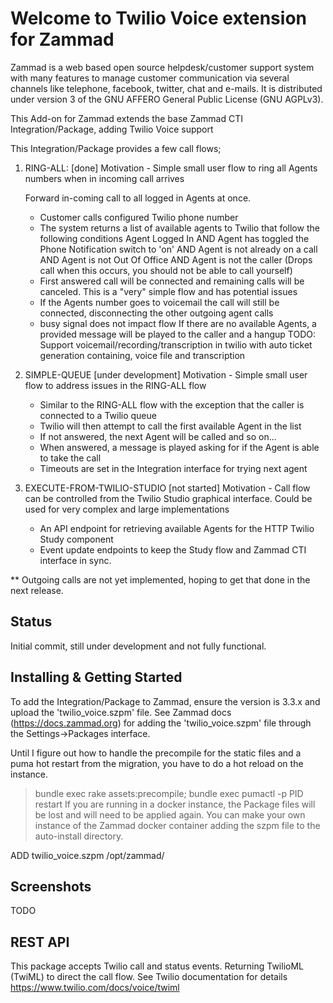 # Welcome to Twilio Voice extension for Zammad

Zammad is a web based open source helpdesk/customer support system with many
features to manage customer communication via several channels like telephone,
facebook, twitter, chat and e-mails. It is distributed under version 3 of the
GNU AFFERO General Public License (GNU AGPLv3).

This Add-on for Zammad extends the base Zammad CTI Integration/Package, adding Twilio Voice support

This Integration/Package provides a few call flows;

1. RING-ALL: [done]
    Motivation - Simple small user flow to ring all Agents numbers when in incoming call arrives
    
    Forward in-coming call to all logged in Agents at once.
    * Customer calls configured Twilio phone number
    * The system returns a list of available agents to Twilio that follow the following conditions
      Agent Logged In 
        AND Agent has toggled the Phone Notification switch to 'on'
        AND Agent is not already on a call
        AND Agent is not Out Of Office
        AND Agent is not the caller (Drops call when this occurs, you should not be able to call yourself)
    * First answered call will be connected and remaining calls will be canceled.
    This is a "very" simple flow and has potential issues
    * If the Agents number goes to voicemail the call will still be connected, disconnecting the other outgoing agent calls
    * busy signal does not impact flow
    If there are no available Agents, a provided message will be played to the caller and a hangup
    TODO: Support voicemail/recording/transcription in twilio with auto ticket generation containing, voice file and transcription

1. SIMPLE-QUEUE [under development]
    Motivation - Simple small user flow to address issues in the RING-ALL flow

    * Similar to the RING-ALL flow with the exception that the caller is connected to a Twilio queue
    * Twilio will then attempt to call the first available Agent in the list
    * If not answered, the next Agent will be called and so on...
    * When answered, a message is played asking for if the Agent is able to take the call
    * Timeouts are set in the Integration interface for trying next agent

1. EXECUTE-FROM-TWILIO-STUDIO [not started]
    Motivation - Call flow can be controlled from the Twilio Studio graphical interface. Could be used for very complex and large implementations

    * An API endpoint for retrieving available Agents for the HTTP Twilio Study component
    * Event update endpoints to keep the Study flow and Zammad CTI interface in sync.

** Outgoing calls are not yet implemented, hoping to get that done in the next release.

## Status

Initial commit, still under development and not fully functional.

## Installing & Getting Started

To add the Integration/Package to Zammad, ensure the version is 3.3.x and upload the 'twilio_voice.szpm' file.
See Zammad docs (https://docs.zammad.org) for adding the 'twilio_voice.szpm' file through the Settings->Packages interface.

Until I figure out how to handle the precompile for the static files and a puma hot restart from the migration, you have to do a hot reload on the instance.

> bundle exec rake assets:precompile; bundle exec pumactl -p PID restart
If you are running in a docker instance, the Package files will be lost and will need to be applied again.
You can make your own instance of the Zammad docker container adding the szpm file to the auto-install directory.

ADD twilio_voice.szpm /opt/zammad/

## Screenshots

TODO

## REST API

This package accepts Twilio call and status events. Returning TwilioML (TwiML) to direct the call flow.
See Twilio documentation for details https://www.twilio.com/docs/voice/twiml



